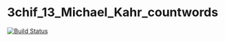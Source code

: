 # 3chif_13_Michael_Kahr_countwords
[![Build Status](https://travis-ci.com/MichaelKahr/3chif_13_Michael_Kahr_countwords.svg?branch=master)](https://travis-ci.com/MichaelKahr/3chif_13_Michael_Kahr_countwords)
